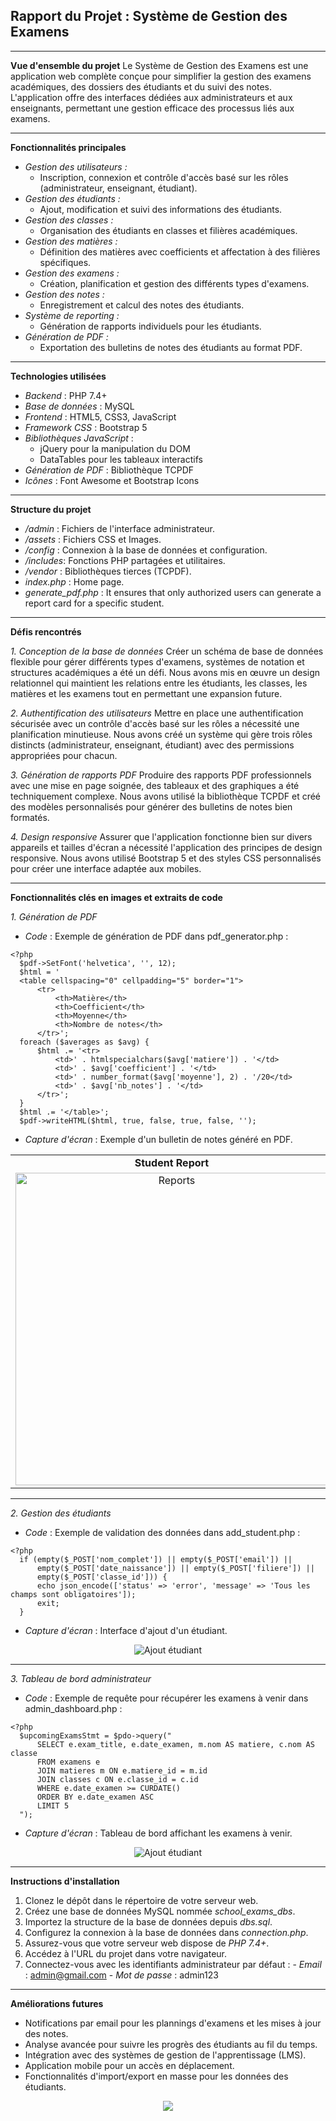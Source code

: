 ## Rapport du Projet : Système de Gestion des Examens

---

**Vue d'ensemble du projet**
  Le Système de Gestion des Examens est une application web complète conçue pour simplifier la gestion des examens académiques, des dossiers des étudiants et du suivi des notes. L'application offre des interfaces dédiées aux administrateurs et aux enseignants, permettant une gestion efficace des processus liés aux examens.

---

**Fonctionnalités principales**
  - *Gestion des utilisateurs :*
    - Inscription, connexion et contrôle d'accès basé sur les rôles (administrateur, enseignant, étudiant).
  - *Gestion des étudiants :*
    - Ajout, modification et suivi des informations des étudiants.
  - *Gestion des classes :*
    - Organisation des étudiants en classes et filières académiques.
  - *Gestion des matières :*
    - Définition des matières avec coefficients et affectation à des filières spécifiques.
  - *Gestion des examens :*
    - Création, planification et gestion des différents types d'examens.
  - *Gestion des notes :*
    - Enregistrement et calcul des notes des étudiants.
  - *Système de reporting :*
    - Génération de rapports individuels pour les étudiants.
  - *Génération de PDF :*
    - Exportation des bulletins de notes des étudiants au format PDF.

---

**Technologies utilisées**
  - *Backend* : PHP 7.4+
  - *Base de données* : MySQL
  - *Frontend* : HTML5, CSS3, JavaScript
  - *Framework CSS* : Bootstrap 5
  - *Bibliothèques JavaScript* :
    - jQuery pour la manipulation du DOM
    - DataTables pour les tableaux interactifs
  - *Génération de PDF* : Bibliothèque TCPDF
  - *Icônes* : Font Awesome et Bootstrap Icons

---

**Structure du projet**
  - */admin* : Fichiers de l'interface administrateur.
  - */assets* : Fichiers CSS et Images.
  - */config* : Connexion à la base de données et configuration.
  - */includes*: Fonctions PHP partagées et utilitaires.
  - */vendor* : Bibliothèques tierces (TCPDF).
  - *index.php* : Home page.
  - *generate_pdf.php* : It ensures that only authorized users can generate a report card for a specific student.

---

**Défis rencontrés**

  *1. Conception de la base de données*
  Créer un schéma de base de données flexible pour gérer différents types d'examens, systèmes de notation et structures académiques a été un défi. Nous avons mis en œuvre un design relationnel qui maintient les relations entre les étudiants, les classes, les matières et les examens tout en permettant une expansion future.

  *2. Authentification des utilisateurs*
  Mettre en place une authentification sécurisée avec un contrôle d'accès basé sur les rôles a nécessité une planification minutieuse. Nous avons créé un système qui gère trois rôles distincts (administrateur, enseignant, étudiant) avec des permissions appropriées pour chacun.

  *3. Génération de rapports PDF*
  Produire des rapports PDF professionnels avec une mise en page soignée, des tableaux et des graphiques a été techniquement complexe. Nous avons utilisé la bibliothèque TCPDF et créé des modèles personnalisés pour générer des bulletins de notes bien formatés.

  *4. Design responsive*
  Assurer que l'application fonctionne bien sur divers appareils et tailles d'écran a nécessité l'application des principes de design responsive. Nous avons utilisé Bootstrap 5 et des styles CSS personnalisés pour créer une interface adaptée aux mobiles.

  ---

**Fonctionnalités clés en images et extraits de code**

*1. Génération de PDF*
  - *Code* : Exemple de génération de PDF dans pdf_generator.php :
  ```
  <?php
    $pdf->SetFont('helvetica', '', 12);
    $html = '
    <table cellspacing="0" cellpadding="5" border="1">
        <tr>
            <th>Matière</th>
            <th>Coefficient</th>
            <th>Moyenne</th>
            <th>Nombre de notes</th>
        </tr>';
    foreach ($averages as $avg) {
        $html .= '<tr>
            <td>' . htmlspecialchars($avg['matiere']) . '</td>
            <td>' . $avg['coefficient'] . '</td>
            <td>' . number_format($avg['moyenne'], 2) . '/20</td>
            <td>' . $avg['nb_notes'] . '</td>
        </tr>';
    }
    $html .= '</table>';
    $pdf->writeHTML($html, true, false, true, false, ''); 
  ```
  - *Capture d'écran* : Exemple d'un bulletin de notes généré en PDF.
<div align="center">

<table width="100%">
  <tr>
    <td align="center">
      <strong>Student Report</strong>
    </td>
  </tr>
  <tr>
    <td align="center">
      <img src="https://github.com/BouglaceMarouane/Application-Gestion-Examen/blob/7850ee5944fc002a0ef84549ab1234d9ede750cc/images/bull.png" alt="Reports" width="500"/>
    </td>
  </tr>
</table>

</div>

---

*2. Gestion des étudiants*
  - *Code* : Exemple de validation des données dans add_student.php :
  ```
  <?php
    if (empty($_POST['nom_complet']) || empty($_POST['email']) || 
        empty($_POST['date_naissance']) || empty($_POST['filiere']) || 
        empty($_POST['classe_id'])) {
        echo json_encode(['status' => 'error', 'message' => 'Tous les champs sont obligatoires']);
        exit;
    }
  ```
  - *Capture d'écran* : Interface d'ajout d'un étudiant.
<div align="center">
  <img alt="Ajout étudiant" src="https://github.com/BouglaceMarouane/Application-Gestion-Examen/blob/15475cb20bea2d3ed0e7498b511729b76f7da7a6/images/addstudent.png">
</div>

---

*3. Tableau de bord administrateur*
  - *Code* : Exemple de requête pour récupérer les examens à venir dans admin_dashboard.php :
  ```
  <?php
    $upcomingExamsStmt = $pdo->query("
        SELECT e.exam_title, e.date_examen, m.nom AS matiere, c.nom AS classe
        FROM examens e
        JOIN matieres m ON e.matiere_id = m.id
        JOIN classes c ON e.classe_id = c.id
        WHERE e.date_examen >= CURDATE()
        ORDER BY e.date_examen ASC
        LIMIT 5
    ");
  ```
  - *Capture d'écran* : Tableau de bord affichant les examens à venir.
<div align="center">
  <img alt="Ajout étudiant" src="https://github.com/BouglaceMarouane/Application-Gestion-Examen/blob/a86cc67fe034b8044fcd2b6d319def392abc3641/images/lastgrade.png">
</div>

---

**Instructions d'installation**

  1. Clonez le dépôt dans le répertoire de votre serveur web.
  2. Créez une base de données MySQL nommée *school_exams_dbs*.
  3. Importez la structure de la base de données depuis *dbs.sql*.
  4. Configurez la connexion à la base de données dans *connection.php*.
  5. Assurez-vous que votre serveur web dispose de *PHP 7.4+*.
  6. Accédez à l'URL du projet dans votre navigateur.
  7. Connectez-vous avec les identifiants administrateur par défaut :
    - *Email* : admin@gmail.com
    - *Mot de passe* : admin123

---

**Améliorations futures**
  - Notifications par email pour les plannings d'examens et les mises à jour des notes.
  - Analyse avancée pour suivre les progrès des étudiants au fil du temps.
  - Intégration avec des systèmes de gestion de l'apprentissage (LMS).
  - Application mobile pour un accès en déplacement.
  - Fonctionnalités d'import/export en masse pour les données des étudiants.

<p align="center">
  <img src="https://capsule-render.vercel.app/api?type=waving&color=gradient&height=60&section=footer"/>
</p>
